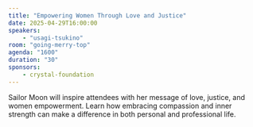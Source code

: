 ```yaml
---
title: "Empowering Women Through Love and Justice"
date: 2025-04-29T16:00:00
speakers:
    - "usagi-tsukino"
room: "going-merry-top"
agenda: "1600"
duration: "30"
sponsors:
    - crystal-foundation
---
```


Sailor Moon will inspire attendees with her message of love, justice, and women empowerment. Learn how embracing compassion and inner strength can make a difference in both personal and professional life.
